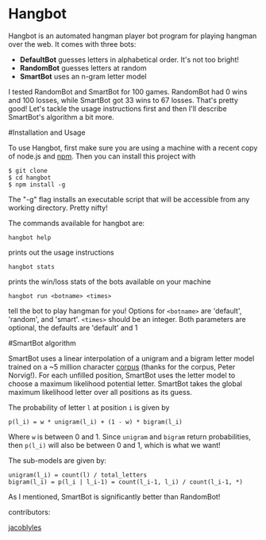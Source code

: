Hangbot
========

Hangbot is an automated hangman player bot program for playing hangman over the web. It comes with three bots:
* **DefaultBot** guesses letters in alphabetical order. It's not too bright!
* **RandomBot** guesses letters at random
* **SmartBot** uses an n-gram letter model 

I tested RandomBot and SmartBot for 100 games. RandomBot had 0 wins and 100 losses, while SmartBot got 33 wins to 67 losses. That's pretty good! Let's tackle the usage instructions first and then I'll describe SmartBot's algorithm a bit more.

#Installation and Usage

To use Hangbot, first make sure you are using a machine with a recent copy of node.js and [npm](http://npmjs.org/). Then you can install this project with 

    $ git clone 
    $ cd hangbot
    $ npm install -g

The "-g" flag installs an executable script that will be accessible from any working directory. Pretty nifty!

The commands available for hangbot are:

    hangbot help
prints out the usage instructions

    hangbot stats
prints the win/loss stats of the bots available on your machine

    hangbot run <botname> <times>
tell the bot to play hangman for you! Options for `<botname>` are 'default', 'random', and 'smart'. `<times>` should be an integer. Both parameters are optional, the defaults are 'default' and 1


#SmartBot algorithm

SmartBot uses a linear interpolation of a unigram and a bigram letter model trained on a ~5 million character [corpus](http://norvig.com/big.txt) (thanks for the corpus, Peter Norvig!). For each unfilled position, SmartBot uses the letter model to choose a maximum likelihood potential letter. SmartBot takes the global maximum likelihood letter over all positions as its guess. 

The probability of letter `l` at position `i` is given by

    p(l_i) = w * unigram(l_i) + (1 - w) * bigram(l_i)

Where `w` is between 0 and 1. Since `unigram` and `bigram` return probabilities, then `p(l_i)` will also be between 0 and 1, which is what we want!

The sub-models are given by:

    unigram(l_i) = count(l) / total_letters
    bigram(l_i) = p(l_i | l_i-1) = count(l_i-1, l_i) / count(l_i-1, *)

As I mentioned, SmartBot is significantly better than RandomBot! 


contributors:

[jacoblyles](http://www.jacoblyles.com)

